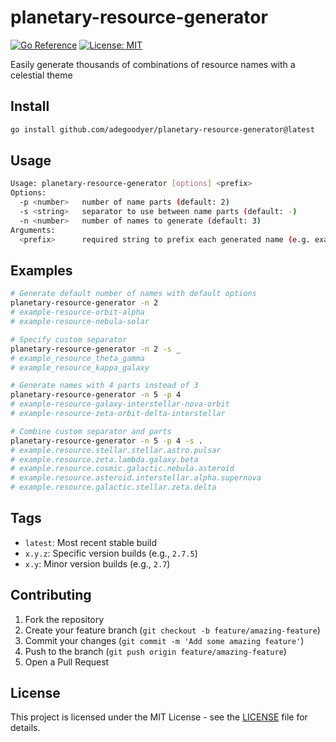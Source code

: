 # planetary-resource-generator

[![Go Reference](https://pkg.go.dev/badge/github.com/adegoodyer/planetary-resource-generator.svg)](https://pkg.go.dev/github.com/adegoodyer/planetary-resource-generator)
[![License: MIT](https://img.shields.io/badge/License-MIT-yellow.svg)](https://opensource.org/licenses/MIT)

Easily generate thousands of combinations of resource names with a celestial theme

## Install

```bash
go install github.com/adegoodyer/planetary-resource-generator@latest
```

## Usage
```bash
Usage: planetary-resource-generator [options] <prefix>
Options:
  -p <number>   number of name parts (default: 2)
  -s <string>   separator to use between name parts (default: -)
  -n <number>   number of names to generate (default: 3)
Arguments:
  <prefix>      required string to prefix each generated name (e.g. example-resource)
```

## Examples
```bash
# Generate default number of names with default options
planetary-resource-generator -n 2
# example-resource-orbit-alpha
# example-resource-nebula-solar

# Specify custom separator
planetary-resource-generator -n 2 -s _
# example_resource_theta_gamma
# example_resource_kappa_galaxy

# Generate names with 4 parts instead of 3
planetary-resource-generator -n 5 -p 4
# example-resource-galaxy-interstellar-nova-orbit
# example-resource-zeta-orbit-delta-interstellar

# Combine custom separator and parts
planetary-resource-generator -n 5 -p 4 -s .
# example.resource.stellar.stellar.astro.pulsar
# example.resource.zeta.lambda.galaxy.beta
# example.resource.cosmic.galactic.nebula.asteroid
# example.resource.asteroid.interstellar.alpha.supernova
# example.resource.galactic.stellar.zeta.delta
```

## Tags

- `latest`: Most recent stable build
- `x.y.z`: Specific version builds (e.g., `2.7.5`)
- `x.y`: Minor version builds (e.g., `2.7`)

## Contributing

1. Fork the repository
2. Create your feature branch (`git checkout -b feature/amazing-feature`)
3. Commit your changes (`git commit -m 'Add some amazing feature'`)
4. Push to the branch (`git push origin feature/amazing-feature`)
5. Open a Pull Request

## License

This project is licensed under the MIT License - see the [LICENSE](LICENSE) file for details.
